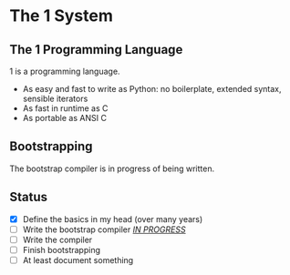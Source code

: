 # The 1 System

## The 1 Programming Language

1 is a programming language.
- As easy and fast to write as Python: no boilerplate, extended syntax, sensible iterators
- As fast in runtime as C
- As portable as ANSI C

## Bootstrapping
The bootstrap compiler is in progress of being written.

## Status
- [x] Define the basics in my head (over many years)
- [ ] Write the bootstrap compiler [*IN PROGRESS*](bootstrap)
- [ ] Write the compiler
- [ ] Finish bootstrapping
- [ ] At least document something
